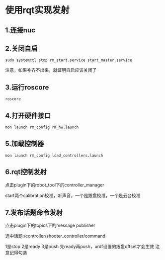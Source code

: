 # 使用rqt实现发射

## 1.连接nuc

## 2.关闭自启
```
sudo systemctl stop rm_start.service start_master.service
```
注意，如果补齐不出来，就证明自启应该关闭了

## 3.运行roscore
```
roscore
```

## 4.打开硬件接口
```
mon launch rm_config rm_hw.launch
```

## 5.加载控制器
```
mon launch rm_config load_controllers.launch
```

## 6.rqt控制发射

点击plugin下的robot_tool下的controller_manager

start两个calibration校准，听声音，一个是拨盘校准，一个是云台校准

## 7.发布话题命令发射

点击plugin下的topics下的message publisher

选中话题:/controller/shooter_controller/command

1是stop
2是ready
3是push
先ready再push，urdf设置的拨盘offset才会生效
注意记得勾选

